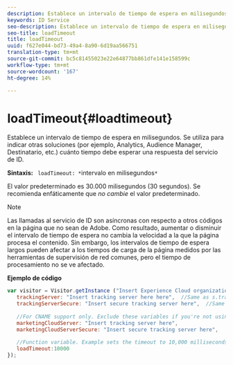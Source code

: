 ```yaml
---
description: Establece un intervalo de tiempo de espera en milisegundos. Se utiliza para indicar otras soluciones (por ejemplo, Analytics, Audience Manager, Destinatario, etc.) cuánto tiempo debe esperar una respuesta del servicio de ID.
keywords: ID Service
seo-description: Establece un intervalo de tiempo de espera en milisegundos. Se utiliza para indicar otras soluciones (por ejemplo, Analytics, Audience Manager, Destinatario, etc.) cuánto tiempo debe esperar una respuesta del servicio de ID.
seo-title: loadTimeout
title: loadTimeout
uuid: f627e044-bd73-49a4-8a90-6d19aa566751
translation-type: tm+mt
source-git-commit: bc5c81455023e22e64877bb861dfe141e158599c
workflow-type: tm+mt
source-wordcount: '167'
ht-degree: 14%

---
```



# loadTimeout{#loadtimeout}

Establece un intervalo de tiempo de espera en milisegundos. Se utiliza para indicar otras soluciones (por ejemplo, Analytics, Audience Manager, Destinatario, etc.) cuánto tiempo debe esperar una respuesta del servicio de ID.

**Sintaxis:** ` loadTimeout: *`intervalo en milisegundos`*`

El valor predeterminado es 30.000 milisegundos (30 segundos). Se recomienda enfáticamente que *no cambie* el valor predeterminado.

>[!NOTE]
>
>Las llamadas al servicio de ID son asíncronas con respecto a otros códigos en la página que no sean de Adobe. Como resultado, aumentar o disminuir el intervalo de tiempo de espera no cambia la velocidad a la que la página procesa el contenido. Sin embargo, los intervalos de tiempo de espera largos pueden afectar a los tiempos de carga de la página medidos por las herramientas de supervisión de red comunes, pero el tiempo de procesamiento no se ve afectado.

**Ejemplo de código**

```js
var visitor = Visitor.getInstance ("Insert Experience Cloud organization ID here",{ 
   trackingServer: "Insert tracking server here here",  //Same as s.trackingServer 
   trackingServerSecure: "Insert secure tracking server here",  //Same as s.trackingServerSecure 
 
   //For CNAME support only. Exclude these variables if you're not using CNAME 
   marketingCloudServer: "Insert tracking server here", 
   marketingCloudServerSecure: "Insert secure tracking server here", 
 
   //Function variable. Example sets the timeout to 10,000 milliseconds (10 seconds). 
   loadTimeout:10000 
});
```

